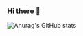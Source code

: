 ### Hi there 👋
![Anurag's GitHub stats](https://github-readme-stats.vercel.app/api?username=HwWoYim&show_icons=true&theme=radical)
